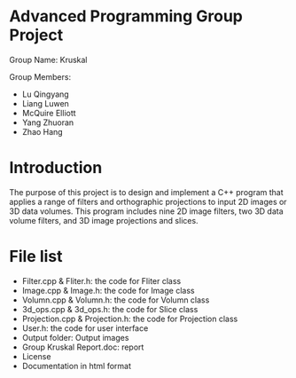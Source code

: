 # Advanced Programming Group Project
Group Name: Kruskal

Group Members: 
- Lu Qingyang
- Liang Luwen
- McQuire Elliott
- Yang Zhuoran
- Zhao Hang

# Introduction
The purpose of this project is to design and implement a C++ program that applies a range of filters and orthographic projections to input 2D images or 3D data volumes. This program includes nine 2D image filters, two 3D data volume filters, and 3D image projections and slices. 

# File list
- Filter.cpp & Fliter.h: the code for Fliter class
- Image.cpp & Image.h: the code for Image class
- Volumn.cpp & Volumn.h: the code for Volumn class
- 3d_ops.cpp & 3d_ops.h: the code for Slice class
- Projection.cpp & Projection.h: the code for Projection class
- User.h: the code for user interface
- Output folder: Output images
- Group Kruskal Report.doc: report
- License
- Documentation in html format

